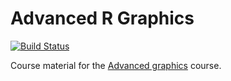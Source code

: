 # Advanced R Graphics
[![Build Status](https://api.travis-ci.org/jr-packages/jrGgplot2.svg?branch=master)](https://travis-ci.org/jr-packages/jrGgplot2)

Course material for the [Advanced graphics](https://jumpingrivers.com) course. 
